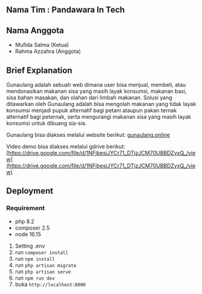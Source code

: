 ## Nama Tim : Pandawara In Tech

## Nama Anggota

- Mufida Salma (Ketua)
- Rahma Azzahra (Anggota)

## Brief Explanation

Gunaulang adalah sebuah web dimana user bisa menjual, membeli, atau mendonasikan makanan sisa yang masih layak konsumsi, makanan basi, sisa bahan masakan, dan olahan dari limbah makanan. Solusi yang ditawarkan oleh Gunaulang adalah bisa mengolah makanan yang tidak layak konsumsi menjadi pupuk alternatif bagi petani ataupun pakan ternak alternatif bagi peternak, serta mengurangi makanan sisa yang masih layak konsumsi untuk dibuang sia-sia.

Gunaulang bisa diakses melalui website berikut:
[gunaulang.online](https://gunaulang.online)

Video demo bisa diakses melalui gdrive berikut:
[https://drive.google.com/file/d/1NFjbesiJYCr71_DTjzJCM70UBBDZyxQ_/view](https://drive.google.com/file/d/1NFjbesiJYCr71_DTjzJCM70UBBDZyxQ_/view)

## Deployment

### Requirement
- php 8.2
- composer 2.5
- node 16.15

1. Setting .env
2. run `composer install`
3. run `npm install`
4. run `php artisan migrate`
5. run `php artisan serve`
6. run `npm run dev`
7. buka `http://localhost:8000`